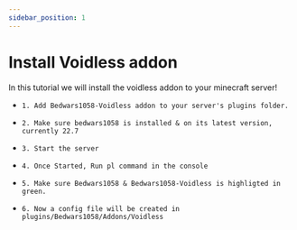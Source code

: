 ```yaml
---
sidebar_position: 1
---
```


# Install Voidless addon

In this tutorial we will install the voidless addon to your minecraft server!

- `1. Add Bedwars1058-Voidless addon to your server's plugins folder.`

- `2. Make sure bedwars1058 is installed & on its latest version, currently 22.7`

- `3. Start the server`

- `4. Once Started, Run pl command in the console`

- `5. Make sure Bedwars1058 & Bedwars1058-Voidless is highligted in green.`

- `6. Now a config file will be created in plugins/Bedwars1058/Addons/Voidless`
